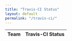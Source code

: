 ```yaml
---
title: "Travis-CI Status"
layout: default
permalink: "/travis-ci/"
---
```


| Team | Travis-CI Status |
|------|------------------|

